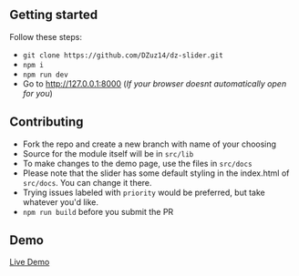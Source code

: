 ## Getting started

Follow these steps:

- `git clone https://github.com/DZuz14/dz-slider.git`
- `npm i`
- `npm run dev`
- Go to http://127.0.0.1:8000 (_If your browser doesnt automatically open for you_)

## Contributing

- Fork the repo and create a new branch with name of your choosing
- Source for the module itself will be in `src/lib`
- To make changes to the demo page, use the files in `src/docs`
- Please note that the slider has some default styling in the index.html of `src/docs`. You can change it there.
- Trying issues labeled with `priority` would be preferred, but take whatever you'd like.
- `npm run build` before you submit the PR

## Demo
[Live Demo](http://danzuzevich.com/dz-slider/)
